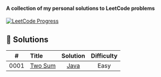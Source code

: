 
#### A collection of my personal solutions to LeetCode problems

[![LeetCode Progress](https://img.shields.io/badge/Problems%20Solved-1%2F3615-orange?style=for-the-badge&logo=leetcode)](https://leetcode.com/)

## 📝 Solutions


| # | Title | Solution | Difficulty |
|:--:|:------|:--------:|:----------:|
| 0001 | [Two Sum](https://leetcode.com/problems/two-sum/) | [Java](Java/0001-two-sum.java) | Easy |
